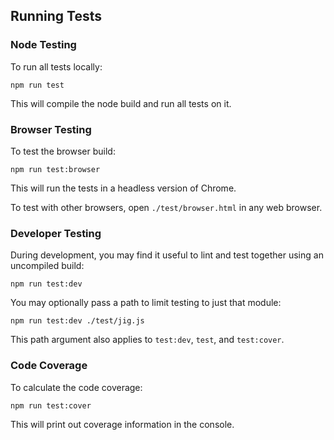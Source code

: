 ## Running Tests

### Node Testing

To run all tests locally:

    npm run test

This will compile the node build and run all tests on it.

### Browser Testing

To test the browser build:

    npm run test:browser

This will run the tests in a headless version of Chrome.

To test with other browsers, open `./test/browser.html` in any web browser.

### Developer Testing

During development, you may find it useful to lint and test together using an uncompiled build:

    npm run test:dev

You may optionally pass a path to limit testing to just that module:

    npm run test:dev ./test/jig.js

This path argument also applies to `test:dev`, `test`, and `test:cover`.

### Code Coverage

To calculate the code coverage:

    npm run test:cover

This will print out coverage information in the console.